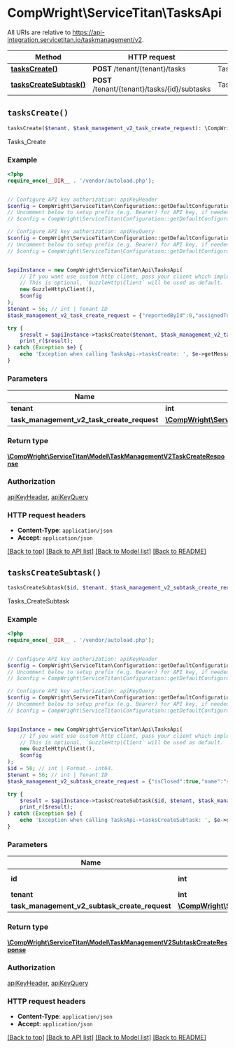 # CompWright\ServiceTitan\TasksApi

All URIs are relative to https://api-integration.servicetitan.io/taskmanagement/v2.

Method | HTTP request | Description
------------- | ------------- | -------------
[**tasksCreate()**](TasksApi.md#tasksCreate) | **POST** /tenant/{tenant}/tasks | Tasks_Create
[**tasksCreateSubtask()**](TasksApi.md#tasksCreateSubtask) | **POST** /tenant/{tenant}/tasks/{id}/subtasks | Tasks_CreateSubtask


## `tasksCreate()`

```php
tasksCreate($tenant, $task_management_v2_task_create_request): \CompWright\ServiceTitan\Model\TaskManagementV2TaskCreateResponse
```

Tasks_Create

### Example

```php
<?php
require_once(__DIR__ . '/vendor/autoload.php');


// Configure API key authorization: apiKeyHeader
$config = CompWright\ServiceTitan\Configuration::getDefaultConfiguration()->setApiKey('ST-App-Key', 'YOUR_API_KEY');
// Uncomment below to setup prefix (e.g. Bearer) for API key, if needed
// $config = CompWright\ServiceTitan\Configuration::getDefaultConfiguration()->setApiKeyPrefix('ST-App-Key', 'Bearer');

// Configure API key authorization: apiKeyQuery
$config = CompWright\ServiceTitan\Configuration::getDefaultConfiguration()->setApiKey('servicetitanapplicationkey', 'YOUR_API_KEY');
// Uncomment below to setup prefix (e.g. Bearer) for API key, if needed
// $config = CompWright\ServiceTitan\Configuration::getDefaultConfiguration()->setApiKeyPrefix('servicetitanapplicationkey', 'Bearer');


$apiInstance = new CompWright\ServiceTitan\Api\TasksApi(
    // If you want use custom http client, pass your client which implements `GuzzleHttp\ClientInterface`.
    // This is optional, `GuzzleHttp\Client` will be used as default.
    new GuzzleHttp\Client(),
    $config
);
$tenant = 56; // int | Tenant ID
$task_management_v2_task_create_request = {"reportedById":0,"assignedToId":0,"isClosed":true,"name":"string","businessUnitId":0,"employeeTaskTypeId":0,"employeeTaskSourceId":0,"employeeTaskResolutionId":0,"reportedDate":"string","completeBy":"string","involvedEmployeeIdList":[0],"customerId":0,"jobId":0,"description":"string","priority":"Low"}; // \CompWright\ServiceTitan\Model\TaskManagementV2TaskCreateRequest

try {
    $result = $apiInstance->tasksCreate($tenant, $task_management_v2_task_create_request);
    print_r($result);
} catch (Exception $e) {
    echo 'Exception when calling TasksApi->tasksCreate: ', $e->getMessage(), PHP_EOL;
}
```

### Parameters

Name | Type | Description  | Notes
------------- | ------------- | ------------- | -------------
 **tenant** | **int**| Tenant ID |
 **task_management_v2_task_create_request** | [**\CompWright\ServiceTitan\Model\TaskManagementV2TaskCreateRequest**](../Model/TaskManagementV2TaskCreateRequest.md)|  | [optional]

### Return type

[**\CompWright\ServiceTitan\Model\TaskManagementV2TaskCreateResponse**](../Model/TaskManagementV2TaskCreateResponse.md)

### Authorization

[apiKeyHeader](../../README.md#apiKeyHeader), [apiKeyQuery](../../README.md#apiKeyQuery)

### HTTP request headers

- **Content-Type**: `application/json`
- **Accept**: `application/json`

[[Back to top]](#) [[Back to API list]](../../README.md#endpoints)
[[Back to Model list]](../../README.md#models)
[[Back to README]](../../README.md)

## `tasksCreateSubtask()`

```php
tasksCreateSubtask($id, $tenant, $task_management_v2_subtask_create_request): \CompWright\ServiceTitan\Model\TaskManagementV2SubtaskCreateResponse
```

Tasks_CreateSubtask

### Example

```php
<?php
require_once(__DIR__ . '/vendor/autoload.php');


// Configure API key authorization: apiKeyHeader
$config = CompWright\ServiceTitan\Configuration::getDefaultConfiguration()->setApiKey('ST-App-Key', 'YOUR_API_KEY');
// Uncomment below to setup prefix (e.g. Bearer) for API key, if needed
// $config = CompWright\ServiceTitan\Configuration::getDefaultConfiguration()->setApiKeyPrefix('ST-App-Key', 'Bearer');

// Configure API key authorization: apiKeyQuery
$config = CompWright\ServiceTitan\Configuration::getDefaultConfiguration()->setApiKey('servicetitanapplicationkey', 'YOUR_API_KEY');
// Uncomment below to setup prefix (e.g. Bearer) for API key, if needed
// $config = CompWright\ServiceTitan\Configuration::getDefaultConfiguration()->setApiKeyPrefix('servicetitanapplicationkey', 'Bearer');


$apiInstance = new CompWright\ServiceTitan\Api\TasksApi(
    // If you want use custom http client, pass your client which implements `GuzzleHttp\ClientInterface`.
    // This is optional, `GuzzleHttp\Client` will be used as default.
    new GuzzleHttp\Client(),
    $config
);
$id = 56; // int | Format - int64.
$tenant = 56; // int | Tenant ID
$task_management_v2_subtask_create_request = {"isClosed":true,"name":"string","assignedToId":0,"dueDateTime":"string"}; // \CompWright\ServiceTitan\Model\TaskManagementV2SubtaskCreateRequest

try {
    $result = $apiInstance->tasksCreateSubtask($id, $tenant, $task_management_v2_subtask_create_request);
    print_r($result);
} catch (Exception $e) {
    echo 'Exception when calling TasksApi->tasksCreateSubtask: ', $e->getMessage(), PHP_EOL;
}
```

### Parameters

Name | Type | Description  | Notes
------------- | ------------- | ------------- | -------------
 **id** | **int**| Format - int64. |
 **tenant** | **int**| Tenant ID |
 **task_management_v2_subtask_create_request** | [**\CompWright\ServiceTitan\Model\TaskManagementV2SubtaskCreateRequest**](../Model/TaskManagementV2SubtaskCreateRequest.md)|  | [optional]

### Return type

[**\CompWright\ServiceTitan\Model\TaskManagementV2SubtaskCreateResponse**](../Model/TaskManagementV2SubtaskCreateResponse.md)

### Authorization

[apiKeyHeader](../../README.md#apiKeyHeader), [apiKeyQuery](../../README.md#apiKeyQuery)

### HTTP request headers

- **Content-Type**: `application/json`
- **Accept**: `application/json`

[[Back to top]](#) [[Back to API list]](../../README.md#endpoints)
[[Back to Model list]](../../README.md#models)
[[Back to README]](../../README.md)

